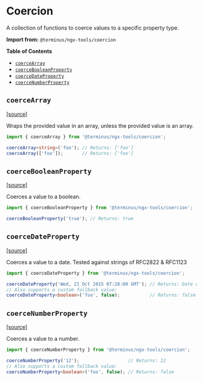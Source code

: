 <h1>Coercion</h1>

A collection of functions to coerce values to a specific property type.

**Import from:** `@terminus/ngx-tools/coercion`


<!-- START doctoc generated TOC please keep comment here to allow auto update -->
<!-- DON'T EDIT THIS SECTION, INSTEAD RE-RUN doctoc TO UPDATE -->
**Table of Contents**

- [`coerceArray`](#coercearray)
- [`coerceBooleanProperty`](#coercebooleanproperty)
- [`coerceDateProperty`](#coercedateproperty)
- [`coerceNumberProperty`](#coercenumberproperty)

<!-- END doctoc generated TOC please keep comment here to allow auto update -->


## `coerceArray`

[[source]](src/array/array.ts)

Wraps the provided value in an array, unless the provided value is an array.

```typescript
import { coerceArray } from '@terminus/ngx-tools/coercion';

coerceArray<string>('foo'); // Returns: ['foo']
coerceArray(['foo']);       // Returns: ['foo']
```


## `coerceBooleanProperty`

[[source]](src/boolean/boolean-property.ts)

Coerces a value to a boolean.

```typescript
import { coerceBooleanProperty } from '@terminus/ngx-tools/coercion';

coerceBooleanProperty('true'); // Returns: true
```


## `coerceDateProperty`

[[source]](src/date/date-property.ts)

Coerces a value to a date. Tested against strings of RFC2822 & RFC1123

```typescript
import { coerceDateProperty } from '@terminus/ngx-tools/coercion';

coerceDateProperty('Wed, 21 Oct 2015 07:28:00 GMT'); // Returns: Date object
// Also supports a custom fallback value:
coerceDateProperty<boolean>('foo', false);           // Returns: false
```


## `coerceNumberProperty`

[[source]](src/number/number-property.ts)

Coerces a value to a number.

```typescript
import { coerceNumberProperty } from '@terminus/ngx-tools/coercion';

coerceNumberProperty('12');                  // Returns: 12
// Also supports a custom fallback value:
coerceNumberProperty<boolean>('foo', false); // Returns: false
```
